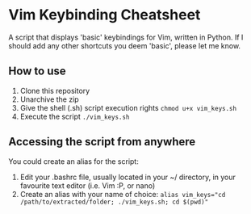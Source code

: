 # Vim Keybinding Cheatsheet
A script that displays 'basic' keybindings for Vim, written in Python. If I should add any other shortcuts you deem 'basic', please let me know.

## How to use
1. Clone this repository
2. Unarchive the zip
3. Give the shell (.sh) script execution rights ```chmod u+x vim_keys.sh``` 
4. Execute the script ```./vim_keys.sh```

## Accessing the script from anywhere
You could create an alias for the script:
1. Edit your .bashrc file, usually located in your ~/ directory, in your favourite text editor (i.e. Vim :P, or nano)
2. Create an alias with your name of choice: ```alias vim_keys="cd /path/to/extracted/folder; ./vim_keys.sh; cd $(pwd)"```
